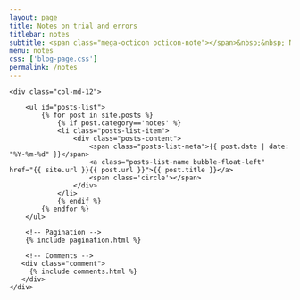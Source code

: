 ```yaml
---
layout: page
title: Notes on trial and errors
titlebar: notes
subtitle: <span class="mega-octicon octicon-note"></span>&nbsp;&nbsp; Notetaking the little things that are easy to forget
menu: notes
css: ['blog-page.css']
permalink: /notes
---
```


<div class="row">

    <div class="col-md-12">

        <ul id="posts-list">
            {% for post in site.posts %}
                {% if post.category=='notes' %}
                <li class="posts-list-item">
                    <div class="posts-content">
                        <span class="posts-list-meta">{{ post.date | date: "%Y-%m-%d" }}</span>
                        <a class="posts-list-name bubble-float-left" href="{{ site.url }}{{ post.url }}">{{ post.title }}</a>
                        <span class='circle'></span>
                    </div>
                </li>
                {% endif %}
            {% endfor %}
        </ul> 

        <!-- Pagination -->
        {% include pagination.html %}

        <!-- Comments -->
       <div class="comment">
         {% include comments.html %}
       </div>
    </div>

</div>
<script>
    $(document).ready(function(){

        // Enable bootstrap tooltip
        $("body").tooltip({ selector: '[data-toggle=tooltip]' });

    });
</script>